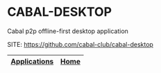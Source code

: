 # CABAL-DESKTOP
 
 Cabal p2p offline-first desktop application
 
 SITE: https://github.com/cabal-club/cabal-desktop

 | [Applications](https://portable-linux-apps.github.io/apps.html) | [Home](https://portable-linux-apps.github.io)
 | --- | --- |
